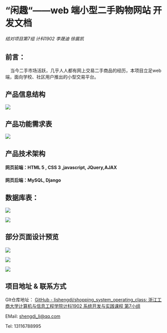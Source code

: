 # “闲趣“——web 端小型二手购物网站 开发文档

###### 结对项目第7组 计科1902 李晟迪 徐晨凯

## 

## 前言：

    当今二手市场活跃，几乎人人都有网上交易二手商品的经历，本项目立足web端，面向学校、社区用户推出的小型交易平台。

## 产品信息结构

![](/Users/lishengdi/Library/Application%20Support/marktext/images/2021-09-29-21-48-31-image.png)

## 产品功能需求表

![](/Users/lishengdi/Library/Application%20Support/marktext/images/2021-09-29-22-01-11-image.png)

## 产品技术架构

#### 网页前端：HTML 5 , CSS 3 ,javascript, JQuery,AJAX

#### 网页后端：MySQL, Django

## 

## 数据库表：

![](/Users/lishengdi/Library/Application%20Support/marktext/images/2021-09-29-23-30-55-image.png)

![](/Users/lishengdi/Library/Application%20Support/marktext/images/2021-09-29-23-31-24-image.png)

## 部分页面设计预览

#### 

![](/Users/lishengdi/Library/Application%20Support/marktext/images/2021-09-29-23-50-03-image.png)

![](/Users/lishengdi/Library/Application%20Support/marktext/images/2021-09-29-23-52-21-image.png)

![](/Users/lishengdi/Library/Application%20Support/marktext/images/2021-09-29-23-54-17-image.png)

## 项目地址 & 联系方式

GIt仓库地址：    [GitHub - lishengdi/shopping_system_operating_class: 浙江工商大学计算机与信息工程学院计科1902 系统开发与实践课程 第7小组](https://github.com/lishengdi/shopping_system_operating_class.git)

EMail: shengdi_li@qq.com

Tel: 13116788995
